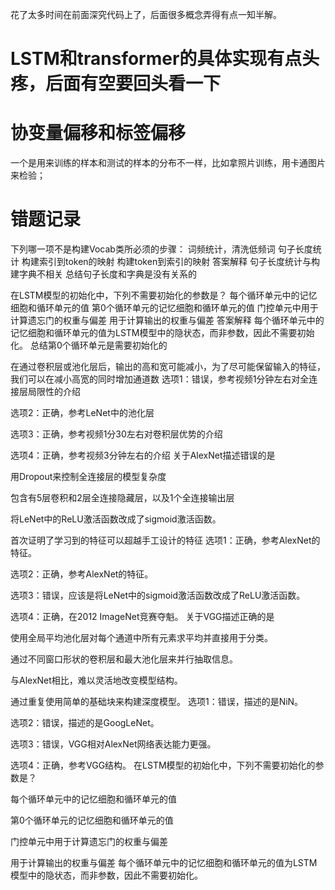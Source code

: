 花了太多时间在前面深究代码上了，后面很多概念弄得有点一知半解。
# LSTM和transformer的具体实现有点头疼，后面有空要回头看一下
# 协变量偏移和标签偏移
一个是用来训练的样本和测试的样本的分布不一样，比如拿照片训练，用卡通图片来检验；

# 错题记录

下列哪一项不是构建Vocab类所必须的步骤：
词频统计，清洗低频词
句子长度统计
构建索引到token的映射
构建token到索引的映射
答案解释
句子长度统计与构建字典不相关
总结句子长度和字典是没有关系的

在LSTM模型的初始化中，下列不需要初始化的参数是？
每个循环单元中的记忆细胞和循环单元的值
第0个循环单元的记忆细胞和循环单元的值
门控单元中用于计算遗忘门的权重与偏差
用于计算输出的权重与偏差
答案解释
每个循环单元中的记忆细胞和循环单元的值为LSTM模型中的隐状态，而非参数，因此不需要初始化。
总结第0个循环单元是需要初始化的

在通过卷积层或池化层后，输出的高和宽可能减小，为了尽可能保留输入的特征，我们可以在减小高宽的同时增加通道数
选项1：错误，参考视频1分钟左右对全连接层局限性的介绍

选项2：正确，参考LeNet中的池化层

选项3：正确，参考视频1分30左右对卷积层优势的介绍

选项4：正确，参考视频3分钟左右的介绍
关于AlexNet描述错误的是

用Dropout来控制全连接层的模型复杂度

包含有5层卷积和2层全连接隐藏层，以及1个全连接输出层

将LeNet中的ReLU激活函数改成了sigmoid激活函数。

首次证明了学习到的特征可以超越⼿⼯设计的特征
选项1：正确，参考AlexNet的特征。

选项2：正确，参考AlexNet的特征。

选项3：错误，应该是将LeNet中的sigmoid激活函数改成了ReLU激活函数。

选项4：正确，在2012 ImageNet竞赛夺魁。
关于VGG描述正确的是

使⽤全局平均池化层对每个通道中所有元素求平均并直接⽤于分类。

通过不同窗口形状的卷积层和最⼤池化层来并⾏抽取信息。

与AlexNet相比，难以灵活地改变模型结构。

通过重复使⽤简单的基础块来构建深度模型。
选项1：错误，描述的是NiN。

选项2：错误，描述的是GoogLeNet。

选项3：错误，VGG相对AlexNet网络表达能力更强。

选项4：正确，参考VGG结构。
在LSTM模型的初始化中，下列不需要初始化的参数是？

每个循环单元中的记忆细胞和循环单元的值

第0个循环单元的记忆细胞和循环单元的值

门控单元中用于计算遗忘门的权重与偏差

用于计算输出的权重与偏差
每个循环单元中的记忆细胞和循环单元的值为LSTM模型中的隐状态，而非参数，因此不需要初始化。

# 
